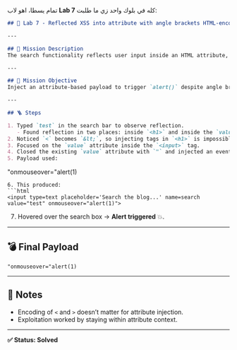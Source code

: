 تمام يسطا، اهو لاب **Lab 7** كله في بلوك واحد زي ما طلبت:

```markdown
## 🧪 Lab 7 - Reflected XSS into attribute with angle brackets HTML-encoded (APPRENTICE)

---

## 🎯 Mission Description  
The search functionality reflects user input inside an HTML attribute, but `<` and `>` are HTML-encoded. We need to inject JavaScript by breaking out of the attribute context.

---

## 🎯 Mission Objective  
Inject an attribute-based payload to trigger `alert()` despite angle bracket encoding.

---

## 🪜 Steps

1. Typed `test` in the search bar to observe reflection.  
   - Found reflection in two places: inside `<h1>` and inside the `value` attribute of the `<input>` field.  
2. Noticed `<` becomes `&lt;`, so injecting tags in `<h1>` is impossible.  
3. Focused on the `value` attribute inside the `<input>` tag.  
4. Closed the existing `value` attribute with `"` and injected an event handler.  
5. Payload used:  
```

"onmouseover="alert(1)

````
6. This produced:  
```html
<input type=text placeholder='Search the blog...' name=search value="test" onmouseover="alert(1)">
````

7. Hovered over the search box → **Alert triggered** 💥.

---

## 💣 Final Payload

```
"onmouseover="alert(1)
```

---

## 📝 Notes

* Encoding of `<` and `>` doesn’t matter for attribute injection.
* Exploitation worked by staying within attribute context.

---

**✅ Status: Solved**

```
```
